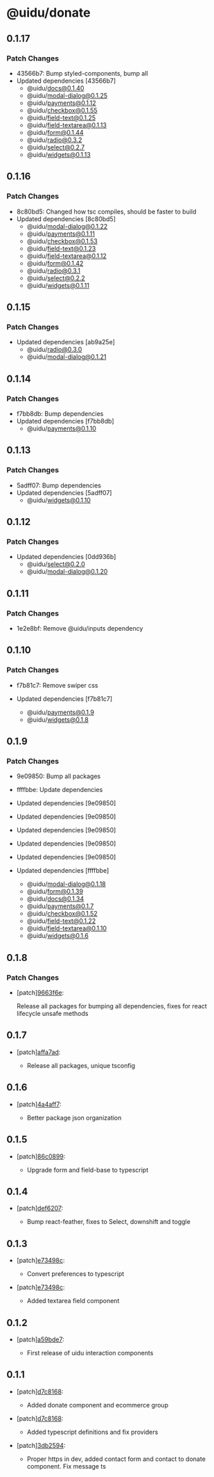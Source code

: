# @uidu/donate

## 0.1.17

### Patch Changes

- 43566b7: Bump styled-components, bump all
- Updated dependencies [43566b7]
  - @uidu/docs@0.1.40
  - @uidu/modal-dialog@0.1.25
  - @uidu/payments@0.1.12
  - @uidu/checkbox@0.1.55
  - @uidu/field-text@0.1.25
  - @uidu/field-textarea@0.1.13
  - @uidu/form@0.1.44
  - @uidu/radio@0.3.2
  - @uidu/select@0.2.7
  - @uidu/widgets@0.1.13

## 0.1.16

### Patch Changes

- 8c80bd5: Changed how tsc compiles, should be faster to build
- Updated dependencies [8c80bd5]
  - @uidu/modal-dialog@0.1.22
  - @uidu/payments@0.1.11
  - @uidu/checkbox@0.1.53
  - @uidu/field-text@0.1.23
  - @uidu/field-textarea@0.1.12
  - @uidu/form@0.1.42
  - @uidu/radio@0.3.1
  - @uidu/select@0.2.2
  - @uidu/widgets@0.1.11

## 0.1.15

### Patch Changes

- Updated dependencies [ab9a25e]
  - @uidu/radio@0.3.0
  - @uidu/modal-dialog@0.1.21

## 0.1.14

### Patch Changes

- f7bb8db: Bump dependencies
- Updated dependencies [f7bb8db]
  - @uidu/payments@0.1.10

## 0.1.13

### Patch Changes

- 5adff07: Bump dependencies
- Updated dependencies [5adff07]
  - @uidu/widgets@0.1.10

## 0.1.12

### Patch Changes

- Updated dependencies [0dd936b]
  - @uidu/select@0.2.0
  - @uidu/modal-dialog@0.1.20

## 0.1.11

### Patch Changes

- 1e2e8bf: Remove @uidu/inputs dependency

## 0.1.10

### Patch Changes

- f7b81c7: Remove swiper css

- Updated dependencies [f7b81c7]
  - @uidu/payments@0.1.9
  - @uidu/widgets@0.1.8

## 0.1.9

### Patch Changes

- 9e09850: Bump all packages
- ffffbbe: Update dependencies

- Updated dependencies [9e09850]
- Updated dependencies [9e09850]
- Updated dependencies [9e09850]
- Updated dependencies [9e09850]
- Updated dependencies [9e09850]
- Updated dependencies [ffffbbe]
  - @uidu/modal-dialog@0.1.18
  - @uidu/form@0.1.39
  - @uidu/docs@0.1.34
  - @uidu/payments@0.1.7
  - @uidu/checkbox@0.1.52
  - @uidu/field-text@0.1.22
  - @uidu/field-textarea@0.1.10
  - @uidu/widgets@0.1.6

## 0.1.8

### Patch Changes

- [patch][9663f6e](https://github.org/uidu-org/guidu/commits/9663f6e):

  Release all packages for bumping all dependencies, fixes for react lifecycle unsafe methods

## 0.1.7

- [patch][affa7ad](https://github.org/uidu-org/guidu/commits/affa7ad):

  - Release all packages, unique tsconfig

## 0.1.6

- [patch][4a4aff7](https://github.org/uidu-org/guidu/commits/4a4aff7):

  - Better package json organization

## 0.1.5

- [patch][86c0899](https://github.org/uidu-org/guidu/commits/86c0899):

  - Upgrade form and field-base to typescript

## 0.1.4

- [patch][def6207](https://github.org/uidu-org/guidu/commits/def6207):

  - Bump react-feather, fixes to Select, downshift and toggle

## 0.1.3

- [patch][e73498c](https://github.org/uidu-org/guidu/commits/e73498c):

  - Convert preferences to typescript

- [patch][e73498c](https://github.org/uidu-org/guidu/commits/e73498c):

  - Added textarea field component

## 0.1.2

- [patch][a59bde7](https://github.org/uidu-org/guidu/commits/a59bde7):

  - First release of uidu interaction components

## 0.1.1

- [patch][d7c8168](https://github.org/uidu-org/guidu/commits/d7c8168):

  - Added donate component and ecommerce group

- [patch][d7c8168](https://github.org/uidu-org/guidu/commits/d7c8168):

  - Added typescript definitions and fix providers

- [patch][3db2594](https://github.org/uidu-org/guidu/commits/3db2594):

  - Proper https in dev, added contact form and contact to donate component. Fix message ts
